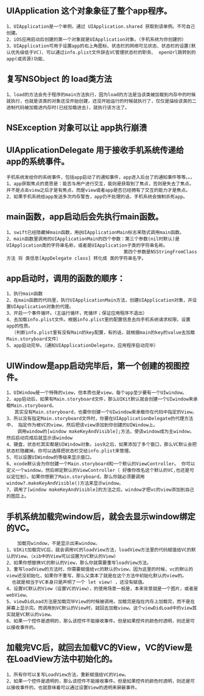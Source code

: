 ## UIApplication 这个对象象征了整个app程序。
    1、UIApplication是一个单例，通过 UIApplication.shared 获取到该单例。不可自己创建。
    2、iOS应用启动后创建的第一个对象就是UIApplication对象。（手机系统为你创建的）
    3、UIApplication可用于设置app的右上角图标、状态栏的网络可见状态、状态栏的设置(默认优先级低于VC)、可以通过info.plist文件辞去VC管理状态栏的职务、 openUrl跳转到的app(或资源)功能、


## 复写NSObject 的 load类方法
    1、load的方法会先于程序的main方法执行，因为load的方法是当该类被加载到内存中的时候就执行，也就是该类的对象还没开始创建，还没开始运行的时候就执行了，仅仅是描绘该类的二进制代码被加载进内存时(已经加载进去)，就执行该方法了。
    
## NSException 对象可以让 app执行崩溃

## UIApplicationDelegate 用于接收手机系统传递给app的系统事件。
    手机系统发给你的系统事件，包括app启动了的通知事件，app进入后台了的通知事件等等。。。
    1、app获取焦点的意思是：能否与用户进行交互，能则是获取到了焦点，否则是失去了焦点。并不是点击view之后才是有焦点，而是view或者app是否已经拥有了交互的能力才是焦点。
    2、如果手机系统给app发送多次内存警告，app仍不处理的话，手机系统会强制杀死app。

## main函数，app启动后会先执行main函数。
    1、swift已经隐藏掉main函数，用@UIApplicationMain标志来隐式调用main函数。
    2、main函数里调用的UIApplicationMain的四个参数：第三个参数(nil时默认)是UIApplication类的字符串名称，或者是UIApplication子类的字符串名称。
                                               第四个参数是NSStringFromClass方法 将 类信息[AppDelegate class] 转化成 类的字符串名字。

## app启动时，调用的函数的顺序：
    1、执行main函数
    2、在main函数的代码里，执行UIApplicationMain方法，创建UIApplication对象，并设置UIApplication对象的代理。
    3、开启一个事件循环。（主运行循环，死循环；保证应用程序不退出）
    4、去加载info.plist文件。根据info.plist里的配置信息去向手机系统请求权限，设置app的性质。
      （判断info.plist里有没有Main的key配置，有的话，就根据main的key的value去加载Main.storyboard文件）
    5、app启动完毕。（通知UIApplicationDelegate，应用程序启动完毕）


## UIWindow是app启动完毕后，第一个创建的视图控件。
    1、UIWindow是一个特殊的view，但本质也是view，每个app至少要有一个UIwindow。
    2、app启动后，如果有Main.storyboard文件，那么UIKit默认就会创建一个UIwindow来承载Main.storyboard。
       其实没有Main.storyboard，也要你创建一个UIwindow来承载你在代码中指定的View。
    3、所以没有指定Main.storyboard文件时，你要在UIApplicationDelegate的代理方法中， 指定作为根VC的view，然后把该view添加到你创建的UIWindow上。
        调用window的[window makeKeyAndVisible];方法，使该window成为主window，然后启动完成后就显示该window
    4、键盘，状态栏其实都是UIWindow对象。ios9之后，如果添加了多个窗口，那么VC默认会把状态栏隐藏掉。你可以选择把状态栏交给info.plist来管理。
    5、可以设置UIWindow的等级来显示窗口。
    6、xcode默认会为你创建一个Main.storyboard和一个默认的ViewController。 你可以定义一个window，然后绑定默认的ViewController（ 好像你改名这个默认的VC,也还是可以定位到）。如果你想删了Main.storyboard，那么你就必须要调用window?.makeKeyAndVisible()方法来显示window。
    7、调用了[window makeKeyAndVisible]的方法之后，window才把vc的view添加到自己的图层上。
    

## 手机系统加载完window后，就会去显示window绑定的VC。
        加载完window，不是显示出来window。
    1、UIKit加载完VC后，就会调用VC的loadView方法，loadView方法里的代码赋值给VC的默认的View。（xib中的View可以设置为VC默认的View）
    2、如果你想替换VC的默认的View，那么你就需要重写loadView方法。
    3、重写loadView的方法时，你需要赋值给vc的默认的view，因为这里的时候，vc的默认的view还没初始化，如果你不重写，那么父类本了就是在这个方法中初始化默认的view的。
      也就是相当于VC本身只是声明了一个 let view! ，还没有赋值。
    4、设置VC默认的View（设置VC的View），的使用场景一般是，本来背景就是一个图片，或者是webView。
    5、viewDidLoad方法是加载完毕View的时候被调用，加载完是指在内存上加载完，而不是在屏幕上显示完。而调用到VC默认的View时，就回去加载view。这个viewDidLoad中的view其实就是VC默认的view。
    6、如果一个控件是透明的，那么该控件不能接收事件。但是如果控件的颜色时透明，则还是可以接收事件的。


## 加载完VC后，就回去加载VC的View，VC的View是在LoadView方法中初始化的。
    1、所有你可以复写LoadView方法，重新赋值给VC的View。
    2、如果一个控件是透明的，那么该控件不能接收事件。但是如果控件的颜色时透明，则还是可以接收事件的。也就意味着可以通过设置View的透明来屏蔽事件。
